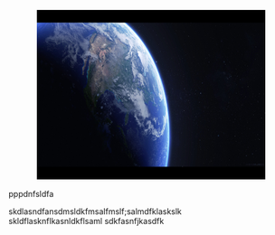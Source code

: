 <p align="center">
  <img height="300" width=80% src="./portada.jpg" />
</p>

pppdnfsldfa

skdlasndfansdmsldkfmsalfmslf;salmdfklaskslk  
skldflasknflkasnldkflsaml
sdkfasnfjkasdfk
